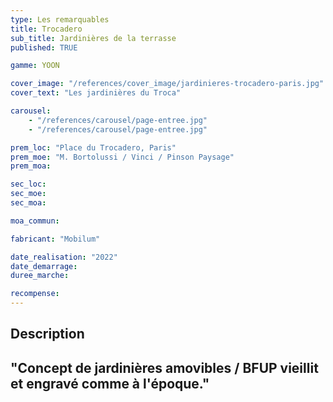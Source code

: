 ```yaml
---
type: Les remarquables
title: Trocadero
sub_title: Jardinières de la terrasse
published: TRUE

gamme: YOON

cover_image: "/references/cover_image/jardinieres-trocadero-paris.jpg"
cover_text: "Les jardinières du Troca"

carousel:
    - "/references/carousel/page-entree.jpg"
    - "/references/carousel/page-entree.jpg"

prem_loc: "Place du Trocadero, Paris"
prem_moe: "M. Bortolussi / Vinci / Pinson Paysage"
prem_moa:

sec_loc:
sec_moe:
sec_moa:

moa_commun:

fabricant: "Mobilum"

date_realisation: "2022"
date_demarrage:
duree_marche:

recompense:
---
```


## Description

## "Concept de jardinières amovibles / BFUP vieillit et engravé comme à l'époque."
